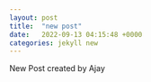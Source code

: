 ```yaml
---
layout: post
title:  "new post"
date:   2022-09-13 04:15:48 +0000
categories: jekyll new
---
```


New Post created by Ajay